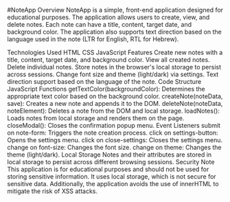#NoteApp
Overview
NoteApp is a simple, front-end application designed for educational purposes. The application allows users to create, view, and delete notes. Each note can have a title, content, target date, and background color. The application also supports text direction based on the language used in the note (LTR for English, RTL for Hebrew).

Technologies Used
HTML
CSS
JavaScript
Features
Create new notes with a title, content, target date, and background color.
View all created notes.
Delete individual notes.
Store notes in the browser's local storage to persist across sessions.
Change font size and theme (light/dark) via settings.
Text direction support based on the language of the note.
Code Structure
JavaScript Functions
getTextColor(backgroundColor): Determines the appropriate text color based on the background color.
createNote(noteData, save): Creates a new note and appends it to the DOM.
deleteNote(noteData, noteElement): Deletes a note from the DOM and local storage.
loadNotes(): Loads notes from local storage and renders them on the page.
closeModal(): Closes the confirmation popup menu.
Event Listeners
submit on note-form: Triggers the note creation process.
click on settings-button: Opens the settings menu.
click on close-settings: Closes the settings menu.
change on font-size: Changes the font size.
change on theme: Changes the theme (light/dark).
Local Storage
Notes and their attributes are stored in local storage to persist across different browsing sessions.
Security Note
This application is for educational purposes and should not be used for storing sensitive information. It uses local storage, which is not secure for sensitive data. Additionally, the application avoids the use of innerHTML to mitigate the risk of XSS attacks.
